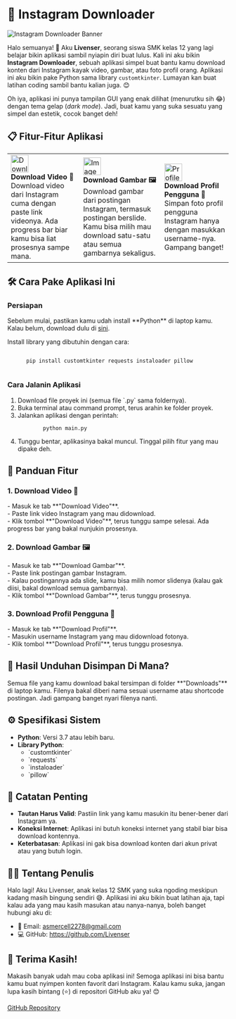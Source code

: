 # 🌟 Instagram Downloader
<div class="container">
  <div class="banner">
    <img src="https://cdn.discordapp.com/attachments/1313720907629330432/1357974116438900746/ChatGPT_Image_Apr_2_2025_09_15_52_PM.png?ex=67f22773&is=67f0d5f3&hm=346ef24a9af96da6a99925d93b372d6550ea7a190445b8aa2e723a31c12a9b59&" alt="Instagram Downloader Banner" />
  </div>

  <p class="center">
    Halo semuanya! 👋 Aku <strong>Livenser</strong>, seorang siswa SMK kelas 12 yang lagi belajar bikin aplikasi sambil nyiapin diri buat lulus. Kali ini aku bikin <strong>Instagram Downloader</strong>, sebuah aplikasi simpel buat bantu kamu download konten dari Instagram kayak video, gambar, atau foto profil orang. Aplikasi ini aku bikin pake Python sama library <code>customtkinter</code>. Lumayan kan buat latihan coding sambil bantu kalian juga. 😊
  </p>

  <p class="center">
    Oh iya, aplikasi ini punya tampilan GUI yang enak dilihat (menurutku sih 😂) dengan tema gelap (<em>dark mode</em>). Jadi, buat kamu yang suka sesuatu yang simpel dan estetik, cocok banget deh!
  </p>

  <h2>📋 Fitur-Fitur Aplikasi</h2>
  <table class="feature-table">
    <tr>
      <td>
        <img src="https://img.icons8.com/ios-filled/50/ffffff/download.png" alt="Download Icon" width="40" />
        <br />
        <strong>Download Video 🎥</strong>
        <br />
        Download video dari Instagram cuma dengan paste link videonya. Ada progress bar biar kamu bisa liat prosesnya sampe mana.
      </td>
      <td>
        <img src="https://img.icons8.com/ios-filled/50/ffffff/image.png" alt="Image Icon" width="40" />
        <br />
        <strong>Download Gambar 🖼️</strong>
        <br />
        Download gambar dari postingan Instagram, termasuk postingan berslide. Kamu bisa milih mau download satu-satu atau semua gambarnya sekaligus.
      </td>
      <td>
        <img src="https://img.icons8.com/ios-filled/50/ffffff/user-male-circle.png" alt="Profile Icon" width="40" />
        <br />
        <strong>Download Profil Pengguna 👤</strong>
        <br />
        Simpan foto profil pengguna Instagram hanya dengan masukkan username-nya. Gampang banget!
      </td>
    </tr>
  </table>

  <h2>🛠️ Cara Pake Aplikasi Ini</h2>

  <h3>Persiapan</h3>
  <p>
    Sebelum mulai, pastikan kamu udah install **Python** di laptop kamu. Kalau belum, download dulu di <a href="https://www.python.org/downloads/">sini</a>.
  </p>

  <p>
    Install library yang dibutuhin dengan cara:
  </p>
  <div class="code-block">
    <code>
      pip install customtkinter requests instaloader pillow
    </code>
  </div>

  <h3>Cara Jalanin Aplikasi</h3>
  <ol>
    <li>Download file proyek ini (semua file `.py` sama foldernya).</li>
    <li>Buka terminal atau command prompt, terus arahin ke folder proyek.</li>
    <li>Jalankan aplikasi dengan perintah:</li>
    <div class="code-block">
      <code>
        python main.py
      </code>
    </div>
    <li>Tunggu bentar, aplikasinya bakal muncul. Tinggal pilih fitur yang mau dipake deh.</li>
  </ol>

  <h2>🔧 Panduan Fitur</h2>

  <h3>1. Download Video 🎥</h3>
  <p>
    - Masuk ke tab **"Download Video"**.<br />
    - Paste link video Instagram yang mau didownload.<br />
    - Klik tombol **"Download Video"**, terus tunggu sampe selesai. Ada progress bar yang bakal nunjukin prosesnya.
  </p>

  <h3>2. Download Gambar 🖼️</h3>
  <p>
    - Masuk ke tab **"Download Gambar"**.<br />
    - Paste link postingan gambar Instagram.<br />
    - Kalau postingannya ada slide, kamu bisa milih nomor slidenya (kalau gak diisi, bakal download semua gambarnya).<br />
    - Klik tombol **"Download Gambar"**, terus tunggu prosesnya.
  </p>

  <h3>3. Download Profil Pengguna 👤</h3>
  <p>
    - Masuk ke tab **"Download Profil"**.<br />
    - Masukin username Instagram yang mau didownload fotonya.<br />
    - Klik tombol **"Download Profil"**, terus tunggu prosesnya.
  </p>

  <h2>📂 Hasil Unduhan Disimpan Di Mana?</h2>
  <p>
    Semua file yang kamu download bakal tersimpan di folder **"Downloads"** di laptop kamu. Filenya bakal diberi nama sesuai username atau shortcode postingan. Jadi gampang banget nyari filenya nanti.
  </p>

  <h2>⚙️ Spesifikasi Sistem</h2>
  <ul>
    <li><strong>Python</strong>: Versi 3.7 atau lebih baru.</li>
    <li><strong>Library Python</strong>:
      <ul>
        <li>`customtkinter`</li>
        <li>`requests`</li>
        <li>`instaloader`</li>
        <li>`pillow`</li>
      </ul>
    </li>
  </ul>

  <h2>🚨 Catatan Penting</h2>
  <ul>
    <li><strong>Tautan Harus Valid</strong>: Pastiin link yang kamu masukin itu bener-bener dari Instagram ya.</li>
    <li><strong>Koneksi Internet</strong>: Aplikasi ini butuh koneksi internet yang stabil biar bisa download kontennya.</li>
    <li><strong>Keterbatasan</strong>: Aplikasi ini gak bisa download konten dari akun privat atau yang butuh login.</li>
  </ul>

  <h2>👨‍💻 Tentang Penulis</h2>
  <p>
    Halo lagi! Aku Livenser, anak kelas 12 SMK yang suka ngoding meskipun kadang masih bingung sendiri 😅. Aplikasi ini aku bikin buat latihan aja, tapi kalau ada yang mau kasih masukan atau nanya-nanya, boleh banget hubungi aku di:
  </p>
  <ul>
    <li>📧 Email: <a href="mailto:asmercell2278@gmail.com">asmercell2278@gmail.com</a></li>
    <li>💻 GitHub: <a href="https://github.com/Livenser">https://github.com/Livenser</a></li>
  </ul>

  <h2>🙏 Terima Kasih!</h2>
  <p>
    Makasih banyak udah mau coba aplikasi ini! Semoga aplikasi ini bisa bantu kamu buat nyimpen konten favorit dari Instagram. Kalau kamu suka, jangan lupa kasih bintang (⭐) di repositori GitHub aku ya! 😊
  </p>

  <p class="center">
    <a href="https://github.com/Livenser/DOWNLOADER-IG/tree/main" class="button">GitHub Repository</a>
  </p>
</div>
